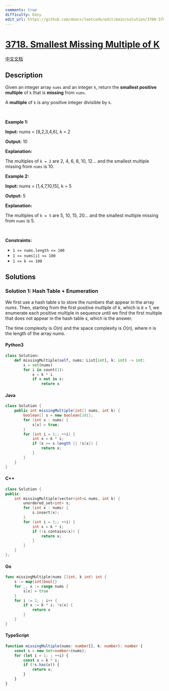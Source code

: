 ```yaml
---
comments: true
difficulty: Easy
edit_url: https://github.com/doocs/leetcode/edit/main/solution/3700-3799/3718.Smallest%20Missing%20Multiple%20of%20K/README_EN.md
---
```


<!-- problem:start -->

# [3718. Smallest Missing Multiple of K](https://leetcode.com/problems/smallest-missing-multiple-of-k)

[中文文档](/solution/3700-3799/3718.Smallest%20Missing%20Multiple%20of%20K/README.md)

## Description

<!-- description:start -->

<p>Given an integer array <code>nums</code> and an integer <code>k</code>, return the <strong>smallest positive multiple</strong> of <code>k</code> that is <strong>missing</strong> from <code>nums</code>.</p>

<p>A <strong>multiple</strong> of <code>k</code> is any positive integer divisible by <code>k</code>.</p>

<p>&nbsp;</p>
<p><strong class="example">Example 1:</strong></p>

<div class="example-block">
<p><strong>Input:</strong> <span class="example-io">nums = [8,2,3,4,6], k = 2</span></p>

<p><strong>Output:</strong> <span class="example-io">10</span></p>

<p><strong>Explanation:</strong></p>

<p>The multiples of <code>k = 2</code> are 2, 4, 6, 8, 10, 12... and the smallest multiple missing from <code>nums</code> is 10.</p>
</div>

<p><strong class="example">Example 2:</strong></p>

<div class="example-block">
<p><strong>Input:</strong> <span class="example-io">nums = [1,4,7,10,15], k = 5</span></p>

<p><strong>Output:</strong> <span class="example-io">5</span></p>

<p><strong>Explanation:</strong></p>

<p>The multiples of <code>k = 5</code> are 5, 10, 15, 20... and the smallest multiple missing from <code>nums</code> is 5.</p>
</div>

<p>&nbsp;</p>
<p><strong>Constraints:</strong></p>

<ul>
	<li><code>1 &lt;= nums.length &lt;= 100</code></li>
	<li><code>1 &lt;= nums[i] &lt;= 100</code></li>
	<li><code>1 &lt;= k &lt;= 100</code></li>
</ul>

<!-- description:end -->

## Solutions

<!-- solution:start -->

### Solution 1: Hash Table + Enumeration

We first use a hash table $\textit{s}$ to store the numbers that appear in the array $\textit{nums}$. Then, starting from the first positive multiple of $k$, which is $k \times 1$, we enumerate each positive multiple in sequence until we find the first multiple that does not appear in the hash table $\textit{s}$, which is the answer.

The time complexity is $O(n)$ and the space complexity is $O(n)$, where $n$ is the length of the array $\textit{nums}$.

<!-- tabs:start -->

#### Python3

```python
class Solution:
    def missingMultiple(self, nums: List[int], k: int) -> int:
        s = set(nums)
        for i in count(1):
            x = k * i
            if x not in s:
                return x
```

#### Java

```java
class Solution {
    public int missingMultiple(int[] nums, int k) {
        boolean[] s = new boolean[101];
        for (int x : nums) {
            s[x] = true;
        }
        for (int i = 1;; ++i) {
            int x = k * i;
            if (x >= s.length || !s[x]) {
                return x;
            }
        }
    }
}
```

#### C++

```cpp
class Solution {
public:
    int missingMultiple(vector<int>& nums, int k) {
        unordered_set<int> s;
        for (int x : nums) {
            s.insert(x);
        }
        for (int i = 1;; ++i) {
            int x = k * i;
            if (!s.contains(x)) {
                return x;
            }
        }
    }
};
```

#### Go

```go
func missingMultiple(nums []int, k int) int {
	s := map[int]bool{}
	for _, x := range nums {
		s[x] = true
	}
	for i := 1; ; i++ {
		if x := k * i; !s[x] {
			return x
		}
	}
}
```

#### TypeScript

```ts
function missingMultiple(nums: number[], k: number): number {
    const s = new Set<number>(nums);
    for (let i = 1; ; ++i) {
        const x = k * i;
        if (!s.has(x)) {
            return x;
        }
    }
}
```

<!-- tabs:end -->

<!-- solution:end -->

<!-- problem:end -->
